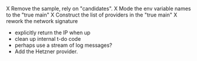 X Remove the sample, rely on "candidates".
X Mode the env variable names to the "true main"
X Construct the list of providers in the "true main"
X rework the network signature
- explicitly return the IP when up
- clean up internal t-do code
- perhaps use a stream of log messages?
- Add the Hetzner provider. 
